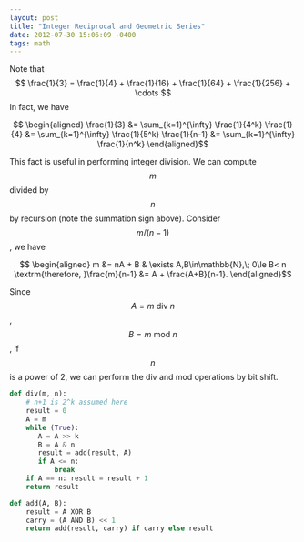 ```yaml
---
layout: post
title: "Integer Reciprocal and Geometric Series"
date: 2012-07-30 15:06:09 -0400
tags: math
---
```


Note that
$$
\frac{1}{3} = \frac{1}{4} + \frac{1}{16} + \frac{1}{64} + \frac{1}{256} + \cdots
$$
In fact, we have

$$
\begin{aligned}
\frac{1}{3} &= \sum_{k=1}^{\infty} \frac{1}{4^k}   
\frac{1}{4} &= \sum_{k=1}^{\infty} \frac{1}{5^k}   
\frac{1}{n-1} &= \sum_{k=1}^{\infty} \frac{1}{n^k}
\end{aligned}$$

This fact is useful in performing integer division. We can compute $$m$$ divided
by $$n$$ by recursion (note the summation sign above). Consider $$m/(n-1)$$, we have

$$
\begin{aligned}
m &= nA + B & \exists A,B\in\mathbb{N},\; 0\le B< n  
\textrm{therefore, }\frac{m}{n-1} &= A + \frac{A+B}{n-1}.
\end{aligned}$$

Since $$A = m \textrm{ div } n$$, $$B = m \textrm{ mod } n$$, if $$n$$ is a power of
2, we can perform the div and mod operations by bit shift.

```python
def div(m, n):
    # n+1 is 2^k assumed here
    result = 0
    A = m
    while (True):
       A = A >> k
       B = A & n
       result = add(result, A)
       if A <= n:
           break
    if A == n: result = result + 1
    return result

def add(A, B):
    result = A XOR B
    carry = (A AND B) << 1
    return add(result, carry) if carry else result
```
